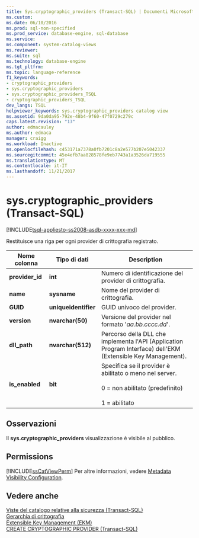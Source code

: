 ```yaml
---
title: Sys.cryptographic_providers (Transact-SQL) | Documenti Microsoft
ms.custom: 
ms.date: 06/10/2016
ms.prod: sql-non-specified
ms.prod_service: database-engine, sql-database
ms.service: 
ms.component: system-catalog-views
ms.reviewer: 
ms.suite: sql
ms.technology: database-engine
ms.tgt_pltfrm: 
ms.topic: language-reference
f1_keywords:
- cryptographic_providers
- sys.cryptographic_providers
- sys.cryptographic_providers_TSQL
- cryptographic_providers_TSQL
dev_langs: TSQL
helpviewer_keywords: sys.cryptographic_providers catalog view
ms.assetid: 9da0da95-792e-48b4-9f60-47f0729c279c
caps.latest.revision: "13"
author: edmacauley
ms.author: edmaca
manager: craigg
ms.workload: Inactive
ms.openlocfilehash: c453171a7378a0fb7201c8a2e577b207e5042337
ms.sourcegitcommit: 45e4efb7aa828578fe9eb7743a1a3526da719555
ms.translationtype: MT
ms.contentlocale: it-IT
ms.lasthandoff: 11/21/2017
---
```

# <a name="syscryptographicproviders-transact-sql"></a>sys.cryptographic_providers (Transact-SQL)
[!INCLUDE[tsql-appliesto-ss2008-asdb-xxxx-xxx-md](../../includes/tsql-appliesto-ss2008-asdb-xxxx-xxx-md.md)]

  Restituisce una riga per ogni provider di crittografia registrato.  
    
|Nome colonna|Tipo di dati|Description|  
|-----------------|---------------|-----------------|  
|**provider_id**|**int**|Numero di identificazione del provider di crittografia.|  
|**name**|**sysname**|Nome del provider di crittografia.|  
|**GUID**|**uniqueidentifier**|GUID univoco del provider.|  
|**version**|**nvarchar(50)**|Versione del provider nel formato '*aa.bb.cccc.dd*'.|  
|**dll_path**|**nvarchar(512)**|Percorso della DLL che implementa l'API (Application Program Interface) dell'EKM (Extensible Key Management).|  
|**is_enabled**|**bit**|Specifica se il provider è abilitato o meno nel server.<br /><br /> 0 = non abilitato (predefinito)<br /><br /> 1 = abilitato|  
  
## <a name="remarks"></a>Osservazioni  
 Il **sys.cryptographic_providers** visualizzazione è visibile al pubblico.  
  
## <a name="permissions"></a>Permissions  
 [!INCLUDE[ssCatViewPerm](../../includes/sscatviewperm-md.md)] Per altre informazioni, vedere [Metadata Visibility Configuration](../../relational-databases/security/metadata-visibility-configuration.md).  
  
## <a name="see-also"></a>Vedere anche  
 [Viste del catalogo relative alla sicurezza &#40;Transact-SQL&#41;](../../relational-databases/system-catalog-views/security-catalog-views-transact-sql.md)   
 [Gerarchia di crittografia](../../relational-databases/security/encryption/encryption-hierarchy.md)   
 [Extensible Key Management &#40;EKM&#41;](../../relational-databases/security/encryption/extensible-key-management-ekm.md)   
 [CREATE CRYPTOGRAPHIC PROVIDER &#40;Transact-SQL&#41;](../../t-sql/statements/create-cryptographic-provider-transact-sql.md)  
  
  
